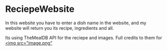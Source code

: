 # ReciepeWebsite
In this website you have to enter a dish name in the website, and my website will return you its recipe, ingredients and all.

Its using TheMealDB API for the reciepe and images. Full credits to them for
<a href="default.asp"><img src="image.png"</a>

